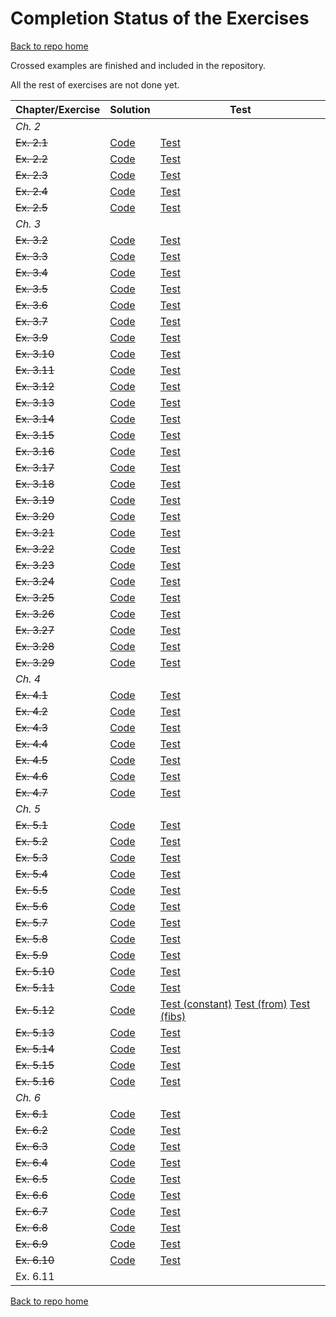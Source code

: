 # Completion Status of the Exercises

[Back to repo home](https://github.com/iht/fpinscala)

Crossed examples are finished and included in the repository.

All the rest of exercises are not done yet.

| **Chapter/Exercise** | **Solution** | **Test** |
| ---------------- | ---- | ---- | 
| *Ch. 2*          |      |      | 
| ~~Ex. 2.1~~| [Code](https://github.com/iht/fpinscala/blob/master/src/main/scala/chap02/ex01.scala) | [Test](https://github.com/iht/fpinscala/blob/master/src/test/scala/chap02/ex01Spec.scala)|
| ~~Ex. 2.2~~|[Code](https://github.com/iht/fpinscala/blob/master/src/main/scala/chap02/ex02.scala) | [Test](https://github.com/iht/fpinscala/blob/master/src/test/scala/chap02/ex02Spec.scala)|
| ~~Ex. 2.3~~|[Code](https://github.com/iht/fpinscala/blob/master/src/main/scala/chap02/ex03.scala) | [Test](https://github.com/iht/fpinscala/blob/master/src/test/scala/chap02/ex03Spec.scala)|
| ~~Ex. 2.4~~|[Code](https://github.com/iht/fpinscala/blob/master/src/main/scala/chap02/ex04.scala) | [Test](https://github.com/iht/fpinscala/blob/master/src/test/scala/chap02/ex04Spec.scala)|
| ~~Ex. 2.5~~|[Code](https://github.com/iht/fpinscala/blob/master/src/main/scala/chap02/ex05.scala) | [Test](https://github.com/iht/fpinscala/blob/master/src/test/scala/chap02/ex05Spec.scala)|
|*Ch. 3*            |      |      |
|~~Ex. 3.2~~ |[Code](https://github.com/iht/fpinscala/blob/master/src/main/scala/chap03/ex02.scala) | [Test](https://github.com/iht/fpinscala/blob/master/src/test/scala/chap03/ex02Spec.scala)|
|~~Ex. 3.3~~ |[Code](https://github.com/iht/fpinscala/blob/master/src/main/scala/chap03/ex03.scala) | [Test](https://github.com/iht/fpinscala/blob/master/src/test/scala/chap03/ex03Spec.scala)|
|~~Ex. 3.4~~ |[Code](https://github.com/iht/fpinscala/blob/master/src/main/scala/chap03/ex04.scala) | [Test](https://github.com/iht/fpinscala/blob/master/src/test/scala/chap03/ex04Spec.scala)|
|~~Ex. 3.5~~ |[Code](https://github.com/iht/fpinscala/blob/master/src/main/scala/chap03/ex05.scala) | [Test](https://github.com/iht/fpinscala/blob/master/src/test/scala/chap03/ex05Spec.scala)|
|~~Ex. 3.6~~ |[Code](https://github.com/iht/fpinscala/blob/master/src/main/scala/chap03/ex06.scala) | [Test](https://github.com/iht/fpinscala/blob/master/src/test/scala/chap03/ex06Spec.scala)|
|~~Ex. 3.7~~ |[Code](https://github.com/iht/fpinscala/blob/master/src/main/scala/chap03/ex07.scala) | [Test](https://github.com/iht/fpinscala/blob/master/src/test/scala/chap03/ex07Spec.scala)|
|~~Ex. 3.9~~ |[Code](https://github.com/iht/fpinscala/blob/master/src/main/scala/chap03/ex09.scala) | [Test](https://github.com/iht/fpinscala/blob/master/src/test/scala/chap03/ex09Spec.scala)|
|~~Ex. 3.10~~ |[Code](https://github.com/iht/fpinscala/blob/master/src/main/scala/chap03/ex10.scala) | [Test](https://github.com/iht/fpinscala/blob/master/src/test/scala/chap03/ex10Spec.scala)|
|~~Ex. 3.11~~ |[Code](https://github.com/iht/fpinscala/blob/master/src/main/scala/chap03/ex11.scala) | [Test](https://github.com/iht/fpinscala/blob/master/src/test/scala/chap03/ex11Spec.scala)|
|~~Ex. 3.12~~ |[Code](https://github.com/iht/fpinscala/blob/master/src/main/scala/chap03/ex12.scala) | [Test](https://github.com/iht/fpinscala/blob/master/src/test/scala/chap03/ex12Spec.scala)|
|~~Ex. 3.13~~ |[Code](https://github.com/iht/fpinscala/blob/master/src/main/scala/chap03/ex13.scala) | [Test](https://github.com/iht/fpinscala/blob/master/src/test/scala/chap03/ex13Spec.scala)|
|~~Ex. 3.14~~ |[Code](https://github.com/iht/fpinscala/blob/master/src/main/scala/chap03/ex14.scala) | [Test](https://github.com/iht/fpinscala/blob/master/src/test/scala/chap03/ex14Spec.scala)|
|~~Ex. 3.15~~ |[Code](https://github.com/iht/fpinscala/blob/master/src/main/scala/chap03/ex15.scala) | [Test](https://github.com/iht/fpinscala/blob/master/src/test/scala/chap03/ex15Spec.scala)|
| ~~Ex. 3.16~~ |[Code](https://github.com/iht/fpinscala/blob/master/src/main/scala/chap03/ex16.scala) | [Test](https://github.com/iht/fpinscala/blob/master/src/test/scala/chap03/ex16Spec.scala)|
| ~~Ex. 3.17~~ |[Code](https://github.com/iht/fpinscala/blob/master/src/main/scala/chap03/ex17.scala) | [Test](https://github.com/iht/fpinscala/blob/master/src/test/scala/chap03/ex17Spec.scala)|
| ~~Ex. 3.18~~  |[Code](https://github.com/iht/fpinscala/blob/master/src/main/scala/chap03/ex18.scala) | [Test](https://github.com/iht/fpinscala/blob/master/src/test/scala/chap03/ex18Spec.scala)|
| ~~Ex. 3.19~~  |[Code](https://github.com/iht/fpinscala/blob/master/src/main/scala/chap03/ex19.scala) | [Test](https://github.com/iht/fpinscala/blob/master/src/test/scala/chap03/ex19Spec.scala)|
| ~~Ex. 3.20~~  |[Code](https://github.com/iht/fpinscala/blob/master/src/main/scala/chap03/ex20.scala) | [Test](https://github.com/iht/fpinscala/blob/master/src/test/scala/chap03/ex20Spec.scala)|
| ~~Ex. 3.21~~  |[Code](https://github.com/iht/fpinscala/blob/master/src/main/scala/chap03/ex21.scala) | [Test](https://github.com/iht/fpinscala/blob/master/src/test/scala/chap03/ex21Spec.scala)|
| ~~Ex. 3.22~~ |[Code](https://github.com/iht/fpinscala/blob/master/src/main/scala/chap03/ex22.scala) | [Test](https://github.com/iht/fpinscala/blob/master/src/test/scala/chap03/ex22Spec.scala)|
| ~~Ex. 3.23~~ |[Code](https://github.com/iht/fpinscala/blob/master/src/main/scala/chap03/ex23.scala) | [Test](https://github.com/iht/fpinscala/blob/master/src/test/scala/chap03/ex23Spec.scala)|  
| ~~Ex. 3.24~~ |[Code](https://github.com/iht/fpinscala/blob/master/src/main/scala/chap03/ex24.scala) | [Test](https://github.com/iht/fpinscala/blob/master/src/test/scala/chap03/ex24Spec.scala)|  
| ~~Ex. 3.25~~ |[Code](https://github.com/iht/fpinscala/blob/master/src/main/scala/chap03/ex25.scala) | [Test](https://github.com/iht/fpinscala/blob/master/src/test/scala/chap03/ex25Spec.scala)|  
| ~~Ex. 3.26~~ |[Code](https://github.com/iht/fpinscala/blob/master/src/main/scala/chap03/ex26.scala) | [Test](https://github.com/iht/fpinscala/blob/master/src/test/scala/chap03/ex26Spec.scala)|  
| ~~Ex. 3.27~~  |[Code](https://github.com/iht/fpinscala/blob/master/src/main/scala/chap03/ex27.scala) | [Test](https://github.com/iht/fpinscala/blob/master/src/test/scala/chap03/ex27Spec.scala)|  
| ~~Ex. 3.28~~  |[Code](https://github.com/iht/fpinscala/blob/master/src/main/scala/chap03/ex28.scala) | [Test](https://github.com/iht/fpinscala/blob/master/src/test/scala/chap03/ex28Spec.scala)|  
| ~~Ex. 3.29~~  |[Code](https://github.com/iht/fpinscala/blob/master/src/main/scala/chap03/ex29.scala) | [Test](https://github.com/iht/fpinscala/blob/master/src/test/scala/chap03/ex29Spec.scala)|  
|*Ch. 4*            |      |      |
|~~Ex. 4.1~~ |[Code](https://github.com/iht/fpinscala/blob/master/src/main/scala/errorhandling/Option.scala) | [Test](https://github.com/iht/fpinscala/blob/master/src/test/scala/chap04/ex01Spec.scala)|  
|~~Ex. 4.2~~ |[Code](https://github.com/iht/fpinscala/blob/master/src/main/scala/chap04/ex02.scala) | [Test](https://github.com/iht/fpinscala/blob/master/src/test/scala/chap04/ex02Spec.scala)|  
|~~Ex. 4.3~~     |[Code](https://github.com/iht/fpinscala/blob/master/src/main/scala/chap04/ex03.scala) | [Test](https://github.com/iht/fpinscala/blob/master/src/test/scala/chap04/ex03Spec.scala)|  
|~~Ex. 4.4~~         |[Code](https://github.com/iht/fpinscala/blob/master/src/main/scala/chap04/ex04.scala) | [Test](https://github.com/iht/fpinscala/blob/master/src/test/scala/chap04/ex04Spec.scala)|  
|~~Ex. 4.5~~         |[Code](https://github.com/iht/fpinscala/blob/master/src/main/scala/chap04/ex05.scala) | [Test](https://github.com/iht/fpinscala/blob/master/src/test/scala/chap04/ex05Spec.scala)|  
|~~Ex. 4.6~~          |[Code](https://github.com/iht/fpinscala/blob/master/src/main/scala/errorhandling/Either.scala) | [Test](https://github.com/iht/fpinscala/blob/master/src/test/scala/chap04/ex06Spec.scala)|  
|~~Ex. 4.7~~          |[Code](https://github.com/iht/fpinscala/blob/master/src/main/scala/chap04/ex07.scala) | [Test](https://github.com/iht/fpinscala/blob/master/src/test/scala/chap04/ex07Spec.scala)|  
|*Ch. 5*            |      |      |
|~~Ex. 5.1~~          |[Code](https://github.com/iht/fpinscala/blob/master/src/main/scala/adt/stream.scala#L33) | [Test](https://github.com/iht/fpinscala/blob/master/src/test/scala/chap05/ex01Spec.scala)|  
|~~Ex. 5.2~~           |[Code](https://github.com/iht/fpinscala/blob/master/src/main/scala/adt/stream.scala#L46) | [Test](https://github.com/iht/fpinscala/blob/master/src/test/scala/chap05/ex02Spec.scala)|  
|~~Ex. 5.3~~           |[Code](https://github.com/iht/fpinscala/blob/master/src/main/scala/adt/stream.scala#L93) | [Test](https://github.com/iht/fpinscala/blob/master/src/test/scala/chap05/ex03Spec.scala)|
|~~Ex. 5.4~~           |[Code](https://github.com/iht/fpinscala/blob/master/src/main/scala/adt/stream.scala#L107) | [Test](https://github.com/iht/fpinscala/blob/master/src/test/scala/chap05/ex04Spec.scala)|  
|~~Ex. 5.5~~           |[Code](https://github.com/iht/fpinscala/blob/master/src/main/scala/adt/stream.scala#L121) | [Test](https://github.com/iht/fpinscala/blob/master/src/test/scala/chap05/ex03Spec.scala)|
|~~Ex. 5.6~~           |[Code](https://github.com/iht/fpinscala/blob/master/src/main/scala/adt/stream.scala#L133) | [Test](https://github.com/iht/fpinscala/blob/master/src/test/scala/chap05/ex06Spec.scala)|
|~~Ex. 5.7~~ |[Code](https://github.com/iht/fpinscala/blob/master/src/main/scala/adt/stream.scala#L138) | [Test](https://github.com/iht/fpinscala/blob/master/src/test/scala/chap05/ex07Spec.scala)|
|~~Ex. 5.8~~   |[Code](https://github.com/iht/fpinscala/blob/master/src/main/scala/adt/stream.scala#L172) | [Test](https://github.com/iht/fpinscala/blob/master/src/test/scala/chap05/ex08Spec.scala)| 
|~~Ex. 5.9~~      |[Code](https://github.com/iht/fpinscala/blob/master/src/main/scala/adt/stream.scala#L175) | [Test](https://github.com/iht/fpinscala/blob/master/src/test/scala/chap05/ex09Spec.scala)| 
|~~Ex. 5.10~~       |[Code](https://github.com/iht/fpinscala/blob/master/src/main/scala/adt/stream.scala#L178) | [Test](https://github.com/iht/fpinscala/blob/master/src/test/scala/chap05/ex10Spec.scala)|   
|~~Ex. 5.11~~       |[Code](https://github.com/iht/fpinscala/blob/master/src/main/scala/adt/stream.scala#L185) | [Test](https://github.com/iht/fpinscala/blob/master/src/test/scala/chap05/ex11Spec.scala)|   
|~~Ex. 5.12~~       |[Code](https://github.com/iht/fpinscala/blob/master/src/main/scala/adt/stream.scala#L193) | [Test (constant)](https://github.com/iht/fpinscala/blob/master/src/test/scala/chap05/ex08Spec.scala) [Test (from)](https://github.com/iht/fpinscala/blob/master/src/test/scala/chap05/ex09Spec.scala) [Test (fibs)](https://github.com/iht/fpinscala/blob/master/src/test/scala/chap05/ex10Spec.scala)|   
|~~Ex. 5.13~~       |[Code](https://github.com/iht/fpinscala/blob/master/src/main/scala/chap05/ex13.scala) | [Test](https://github.com/iht/fpinscala/blob/master/src/test/scala/chap05/ex13Spec.scala)|   
|~~Ex. 5.14~~        |[Code](https://github.com/iht/fpinscala/blob/master/src/main/scala/chap05/ex14.scala) | [Test](https://github.com/iht/fpinscala/blob/master/src/test/scala/chap05/ex14Spec.scala)|   
|~~Ex. 5.15~~           |[Code](https://github.com/iht/fpinscala/blob/master/src/main/scala/chap05/ex15.scala) | [Test](https://github.com/iht/fpinscala/blob/master/src/test/scala/chap05/ex15Spec.scala)|   
|~~Ex. 5.16~~           |[Code](https://github.com/iht/fpinscala/blob/master/src/main/scala/chap05/ex16.scala) | [Test](https://github.com/iht/fpinscala/blob/master/src/test/scala/chap05/ex16Spec.scala)|   
|*Ch. 6*            |      |      |
|~~Ex. 6.1~~    |[Code](https://github.com/iht/fpinscala/blob/master/src/main/scala/rng/rng.scala#L45) | [Test](https://github.com/iht/fpinscala/blob/master/src/test/scala/chap06/ex01Spec.scala)|   
|~~Ex. 6.2~~    |[Code](https://github.com/iht/fpinscala/blob/master/src/main/scala/rng/rng.scala#L58) | [Test](https://github.com/iht/fpinscala/blob/master/src/test/scala/chap06/ex02Spec.scala)|   
|~~Ex. 6.3~~     |[Code](https://github.com/iht/fpinscala/blob/master/src/main/scala/rng/rng.scala#L67) | [Test](https://github.com/iht/fpinscala/blob/master/src/test/scala/chap06/ex03Spec.scala)|   
|~~Ex. 6.4~~     |[Code](https://github.com/iht/fpinscala/blob/master/src/main/scala/rng/rng.scala#L88) | [Test](https://github.com/iht/fpinscala/blob/master/src/test/scala/chap06/ex04Spec.scala)|   
|~~Ex. 6.5~~         |[Code](https://github.com/iht/fpinscala/blob/master/src/main/scala/rng/rng.scala#L120) | [Test](https://github.com/iht/fpinscala/blob/master/src/test/scala/chap06/ex05Spec.scala)|   
|~~Ex. 6.6~~         |[Code](https://github.com/iht/fpinscala/blob/master/src/main/scala/rng/rng.scala#L125) | [Test](https://github.com/iht/fpinscala/blob/master/src/test/scala/chap06/ex06Spec.scala)|   
|~~Ex. 6.7~~           |[Code](https://github.com/iht/fpinscala/blob/master/src/main/scala/rng/rng.scala#L135) | [Test](https://github.com/iht/fpinscala/blob/master/src/test/scala/chap06/ex07Spec.scala)|   
|~~Ex. 6.8~~           |[Code](https://github.com/iht/fpinscala/blob/master/src/main/scala/rng/rng.scala#L159) | [Test](https://github.com/iht/fpinscala/blob/master/src/test/scala/chap06/ex08Spec.scala)|   
|~~Ex. 6.9~~             |[Code](https://github.com/iht/fpinscala/blob/master/src/main/scala/rng/rng.scala#L179) | [Test](https://github.com/iht/fpinscala/blob/master/src/test/scala/chap06/ex09Spec.scala)|   
|~~Ex. 6.10~~               |[Code](https://github.com/iht/fpinscala/blob/master/src/main/scala/rng/rng.scala#L199) | [Test](https://github.com/iht/fpinscala/blob/master/src/test/scala/chap06/ex10Spec.scala)|   
|Ex. 6.11           |      |      |

[Back to repo home](https://github.com/iht/fpinscala)
